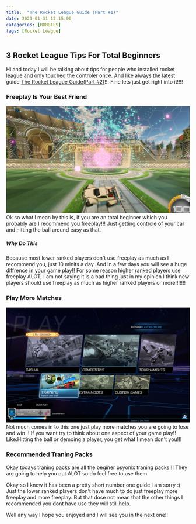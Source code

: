 ```yaml
---
title:  "The Rocket League Guide (Part #1)"
date: 2021-01-31 12:15:00
categories: [HOBBIES]
tags: [Rocket League]
---
```



## 3 Rocket League Tips For Total Beginners

Hi and today I will be talking about tips for people who installed rocket league and only touched the controler once.
And like always the latest guide [The Rocket League Guide(Part #2)](https://adrianrubio.org/posts/The_Rocket_League_Guide_part_2/)!!!
Fine lets just get right into it!!!!

### Freeplay Is Your Best Friend
![My camera settings](/assets/img/adrian-free-play.png)
Ok so what I mean by this is, if you are an total beginner which you probably are I recommend you freeplay!!! 
Just getting controle of your car and hitting the ball around easy as that.
##### Why Do This
Because most lower ranked players don't use freeplay as much as I recommend you, just 10 minits a day.
And in a few days you will see a huge diffrence in your game play!!
For some reason higher ranked players use freeplay ALOT, I am not saying it is a bad thing just in my opinion I think new players should use freeplay as much as higher ranked players or more!!!!!!!
 
### Play More Matches
![My camera settings](/assets/img/rocket-league-play.png)
Not much comes in to this one just play more matches you are going to lose and win !!
If you want try to think about one aspect of your game play!!
Like:Hitting the ball or demoing a player, you get what I mean don't you!!!

### Recommended Traning Packs
Okay todays traning packs are all the beginer psyonix traning packs!!!
They are going to help you out  ALOT so do feel free to use them.

Okay so I know it has been a pretty short number one guide I am sorry :(
Just the lower ranked players don't have much to do just freeplay more freeplay and more freeplay.
But that dose not mean that the other things I recommended you dont have use they will still help.

Well any way I hope you enjoyed and I will see you in the next one!!
